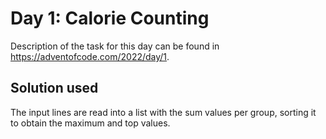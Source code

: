 # Day 1: Calorie Counting

Description of the task for this day can be found in https://adventofcode.com/2022/day/1.

## Solution used

The input lines are read into a list with the sum values per group, sorting it to obtain the maximum and top values.